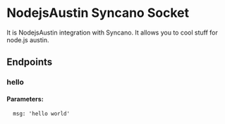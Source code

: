 # NodejsAustin Syncano Socket

It is NodejsAustin integration with Syncano. It allows you to cool stuff for node.js austin.

## Endpoints

### hello

#### Parameters:

      msg: 'hello world'

